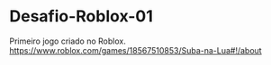 # Desafio-Roblox-01
Primeiro jogo criado no Roblox.
https://www.roblox.com/games/18567510853/Suba-na-Lua#!/about
